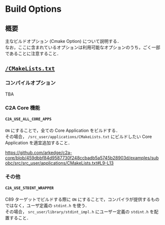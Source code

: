 # Build Options

## 概要
主なビルドオプション (Cmake Option) について説明する．  
なお，ここに含まれているオプションは利用可能なオプションのうち，ごく一部であることに注意すること．


## [`/CMakeLists.txt`](/CMakeLists.txt)
### コンパイルオプション
TBA

### C2A Core 機能
#### `C2A_USE_ALL_CORE_APPS`
`ON` にすることで，全ての Core Application をビルドする．  
その場合， `/src_user/applications/CMakeLists.txt` にビルドしたい Core Application を適宜追加すること．

https://github.com/arkedge/c2a-core/blob/459dbbf84d9587730f248ccbadb5a5745b28903d/examples/subobc/src/src_user/applications/CMakeLists.txt#L9-L13


### その他
#### `C2A_USE_STDINT_WRAPPER`
C89 ターゲットでビルドする際に `ON` にすることで，コンパイラが提供するものではなく，ユーザ定義の `stdint.h` を使う．  
その場合， `src_user/library/stdint_impl.h` にユーザー定義の `stdint.h` を配置すること．
